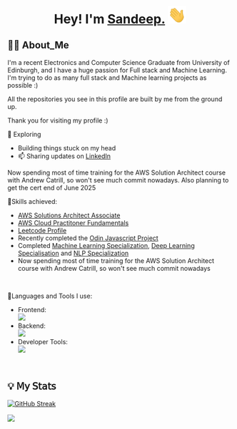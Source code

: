 
<!--<a href="https://github.com/Moonshallow5/readme-typing-svg"> <img src="https://readme-typing-svg.herokuapp.com?lines=I+love+Python.;I+love+Learning.;I+love+Java.;I+love+Programming.&center=true&width=500&height=50"></a>-->

<h1 align="center">

Hey! I'm <a href="https://sandeep-personal-website.vercel.app/">Sandeep.</a> <img src="./wave.gif" width="40"/>
    
</h1>

##  🧑‍💻 About_Me

I'm a recent Electronics and Computer Science Graduate from University of Edinburgh, and I have a huge passion for Full stack and Machine Learning. I'm trying to do as many full stack and Machine learning projects as possible :)

All the repositories you see in this profile are built by me from the ground up. 

Thank you for visiting my profile :)



🔭 Exploring
- Building things stuck on my head
- 📫 Sharing updates on [LinkedIn](https://www.linkedin.com/in/sandeep-singh-557510200/)

Now spending most of time training for the AWS Solution Architect course with Andrew Catrill, so won't see much commit nowadays. Also planning to get the cert end of June 2025

🔦Skills achieved:

- <a href="https://cp.certmetrics.com/amazon/en/public/verify/credential/9fafcf035edb4b8095a8adbea01375d9"> AWS Solutions Architect Associate</a>
- <a href="https://cp.certmetrics.com/amazon/en/public/verify/credential/ff7a45e5f19f4a27b94834b5a54c054c"> AWS Cloud Practitoner Fundamentals</a>
- <a href="https://leetcode.com/u/moonshallow/"> Leetcode Profile </a>
- Recently completed the <a href="https://github.com/Moonshallow5/Odin_Project">Odin Javascript Project</a>
- Completed  <a href="https://coursera.org/verify/specialization/I2B4UDXUZXPU"> Machine Learning Specialization</a>, <a href="https://www.coursera.org/account/accomplishments/specialization/WO8RJLMC1ZDK"> Deep Learning Specialisation</a> and <a href="https://www.coursera.org/account/accomplishments/specialization/LBL14C1Z3SD1"> NLP Specialization </a>
- Now spending most of time training for the AWS Solution Architect course with Andrew Catrill, so won't see much commit nowadays

<br/>

🔧Languages and Tools I use:
<br>
<ul>
	<li>Frontend:<br>
<img height="40px" src="https://skillicons.dev/icons?i=vue,vuetify,html,css,tailwind,js,ts,react,sass" />
    </li>
  
<li>Backend:<br>
 <img height="40px" src="https://skillicons.dev/icons?i=java,python,nodejs,express,spring,postgres,prisma,redis,mongodb" />

</li>
<li>Developer Tools:<br>
<img height="40px"
    src="https://skillicons.dev/icons?i=git,npm,vite,webpack,jest,github,gitlab,gradle,aws,docker" />
            

</li>
</ul>

<br>


## 💡 𝖬𝗒 𝖲𝗍𝖺𝗍𝗌
 [![GitHub Streak](https://streak-stats.demolab.com?user=Moonshallow5&theme=cobalt&hide_border=true&border_radius=4.8)](https://git.io/streak-stats) 
<br>

 <img align="center" src="https://github-readme-stats.vercel.app/api/top-langs/?username=Moonshallow5&layout=compact&theme=dracula&hide_border=true" />


<!--
<p>&nbsp;<img align="center" src="https://github-readme-stats.vercel.app/api?username=Moonshallow5&show_icons=true&locale=en" alt="Moonshallow5" /></p>

<p><img align="center" src="https://github-readme-streak-stats.herokuapp.com/?user=Moonshallow5&" alt="Moonshallow5" /></p>

--->
<!---
Moonshallow5/Moonshallow5 is a ✨ special ✨ repository because its `README.md` (this file) appears on your GitHub profile.
You can click the Preview link to take a look at your changes.
--->


